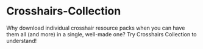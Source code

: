 # Crosshairs-Collection
 Why download individual crosshair resource packs when you can have them all (and more) in a single, well-made one? Try Crosshairs Collection to understand!
